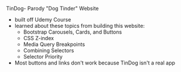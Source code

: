 TinDog- Parody "Dog Tinder" Website
- built off Udemy Course
- learned about these topics from building this website: 
    - Bootstrap Carousels, Cards, and Buttons
    - CSS Z-index
    - Media Query Breakpoints
    - Combining Selectors 
    - Selector Priority
- Most buttons and links don't work because TinDog isn't a real app
